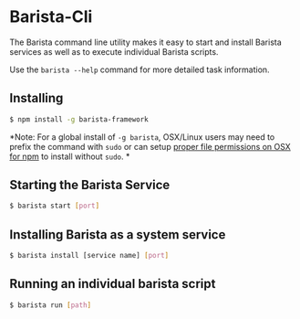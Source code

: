 ﻿Barista-Cli
=========

The Barista command line utility makes it easy to start and install Barista services as well as to execute individual Barista scripts.

Use the `barista --help` command for more detailed task information.

## Installing

```bash
$ npm install -g barista-framework
```

*Note: For a global install of `-g barista`, OSX/Linux users may need to prefix the command with `sudo` or can setup [proper file permissions on OSX for npm](http://www.johnpapa.net/how-to-use-npm-global-without-sudo-on-osx/) to install without `sudo`. *


## Starting the Barista Service

```bash
$ barista start [port]
```

## Installing Barista as a system service

```bash
$ barista install [service name] [port]
```

## Running an individual barista script

```bash
$ barista run [path]
```
